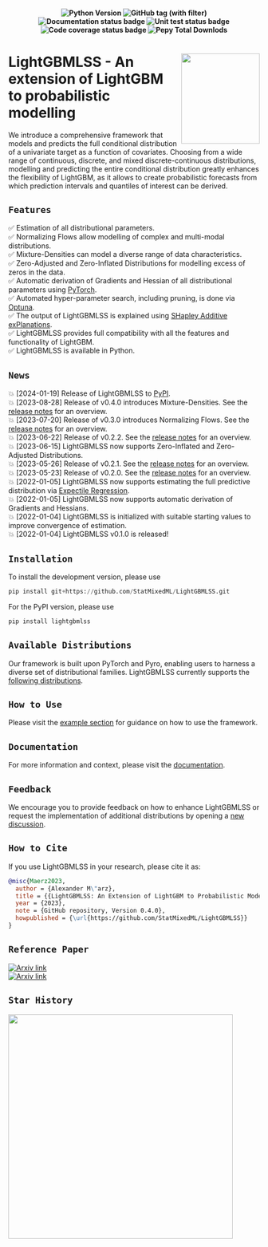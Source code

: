 <h4 align="center">

![Python Version](https://img.shields.io/badge/python-3.10%20|%20%203.11-lightblue.svg)
![GitHub tag (with filter)](https://img.shields.io/github/v/tag/StatMixedML/LightGBMLSS?label=release&color=lightblue)
<img src="https://github.com/StatMixedML/LightGBMLSS/actions/workflows/mkdocs.yaml/badge.svg" alt="Documentation status badge">
<img src="https://github.com/StatMixedML/LightGBMLSS/workflows/unit-tests/badge.svg" alt="Unit test status badge">
<img src="https://codecov.io/gh/StatMixedML/LightGBMLSS/branch/master/graph/badge.svg" alt="Code coverage status badge">
![Pepy Total Downlods](https://img.shields.io/pepy/dt/lightgbmlss?label=PyPI%20Downloads%2FMonth&color=green)

</h4>

#
<img align="right" width="156.5223" height="181.3" src="figures/LightGBMLSS.png">


# LightGBMLSS - An extension of LightGBM to probabilistic modelling
We introduce a comprehensive framework that models and predicts the full conditional distribution of a univariate target as a function of covariates. Choosing from a wide range of continuous, discrete, and mixed discrete-continuous distributions, modelling and predicting the entire conditional distribution greatly enhances the flexibility of LightGBM, as it allows to create probabilistic forecasts from which prediction intervals and quantiles of interest can be derived.

## `Features`
:white_check_mark: Estimation of all distributional parameters. <br/>
:white_check_mark: Normalizing Flows allow modelling of complex and multi-modal distributions. <br/>
:white_check_mark: Mixture-Densities can model a diverse range of data characteristics. <br/>
:white_check_mark: Zero-Adjusted and Zero-Inflated Distributions for modelling excess of zeros in the data. <br/>
:white_check_mark: Automatic derivation of Gradients and Hessian of all distributional parameters using [PyTorch](https://pytorch.org/docs/stable/autograd.html). <br/>
:white_check_mark: Automated hyper-parameter search, including pruning, is done via [Optuna](https://optuna.org/). <br/>
:white_check_mark: The output of LightGBMLSS is explained using [SHapley Additive exPlanations](https://github.com/dsgibbons/shap). <br/>
:white_check_mark: LightGBMLSS provides full compatibility with all the features and functionality of LightGBM. <br/>
:white_check_mark: LightGBMLSS is available in Python. <br/>

## `News`
:boom: [2024-01-19] Release of LightGBMLSS to [PyPI](https://pypi.org/project/lightgbmlss/). <br/>
:boom: [2023-08-28] Release of v0.4.0 introduces Mixture-Densities. See the [release notes](https://github.com/StatMixedML/LightGBMLSS/releases) for an overview. <br/>
:boom: [2023-07-20] Release of v0.3.0 introduces Normalizing Flows. See the [release notes](https://github.com/StatMixedML/LightGBMLSS/releases) for an overview. <br/>
:boom: [2023-06-22] Release of v0.2.2. See the [release notes](https://github.com/StatMixedML/LightGBMLSS/releases) for an overview. <br/>
:boom: [2023-06-15] LightGBMLSS now supports Zero-Inflated and Zero-Adjusted Distributions. <br/>
:boom: [2023-05-26] Release of v0.2.1. See the [release notes](https://github.com/StatMixedML/LightGBMLSS/releases) for an overview. <br/>
:boom: [2023-05-23] Release of v0.2.0. See the [release notes](https://github.com/StatMixedML/LightGBMLSS/releases) for an overview. <br/>
:boom: [2022-01-05] LightGBMLSS now supports estimating the full predictive distribution via [Expectile Regression](https://epub.ub.uni-muenchen.de/31542/1/1471082x14561155.pdf). <br/>
:boom: [2022-01-05] LightGBMLSS now supports automatic derivation of Gradients and Hessians. <br/>
:boom: [2022-01-04] LightGBMLSS is initialized with suitable starting values to improve convergence of estimation. <br/>
:boom: [2022-01-04] LightGBMLSS v0.1.0 is released!

## `Installation`
To install the development version, please use
```python
pip install git+https://github.com/StatMixedML/LightGBMLSS.git
```
For the PyPI version, please use
```python
pip install lightgbmlss
```

## `Available Distributions`
Our framework is built upon PyTorch and Pyro, enabling users to harness a diverse set of distributional families. LightGBMLSS currently supports the [following distributions](https://statmixedml.github.io/LightGBMLSS/distributions/).

## `How to Use`
Please visit the [example section](https://statmixedml.github.io/LightGBMLSS/examples/Gaussian_Regression/) for guidance on how to use the framework.

## `Documentation`
For more information and context, please visit the [documentation](https://statmixedml.github.io/LightGBMLSS/).

## `Feedback`
We encourage you to provide feedback on how to enhance LightGBMLSS or request the implementation of additional distributions by opening a [new discussion](https://github.com/StatMixedML/LightGBMLSS/discussions).

## `How to Cite`
If you use LightGBMLSS in your research, please cite it as:

```bibtex
@misc{Maerz2023,
  author = {Alexander M\"arz},
  title = {{LightGBMLSS: An Extension of LightGBM to Probabilistic Modelling}},
  year = {2023},
  note = {GitHub repository, Version 0.4.0},
  howpublished = {\url{https://github.com/StatMixedML/LightGBMLSS}}
}
```

## `Reference Paper`
[![Arxiv link](https://img.shields.io/badge/arXiv-Distributional%20Gradient%20Boosting%20Machines-color=brightgreen)](https://arxiv.org/abs/2204.00778) <br/>
[![Arxiv link](https://img.shields.io/badge/arXiv-XGBoostLSS%3A%20An%20extension%20of%20XGBoost%20to%20probabilistic%20forecasting-color=brightgreen)](https://arxiv.org/abs/1907.03178) <br/>

## `Star History`
<a href="https://star-history.com/#StatMixedML/LightGBMLSS&Date">
    <img src="https://api.star-history.com/svg?repos=StatMixedML/LightGBMLSS&type=Date" width="450">
</a>

